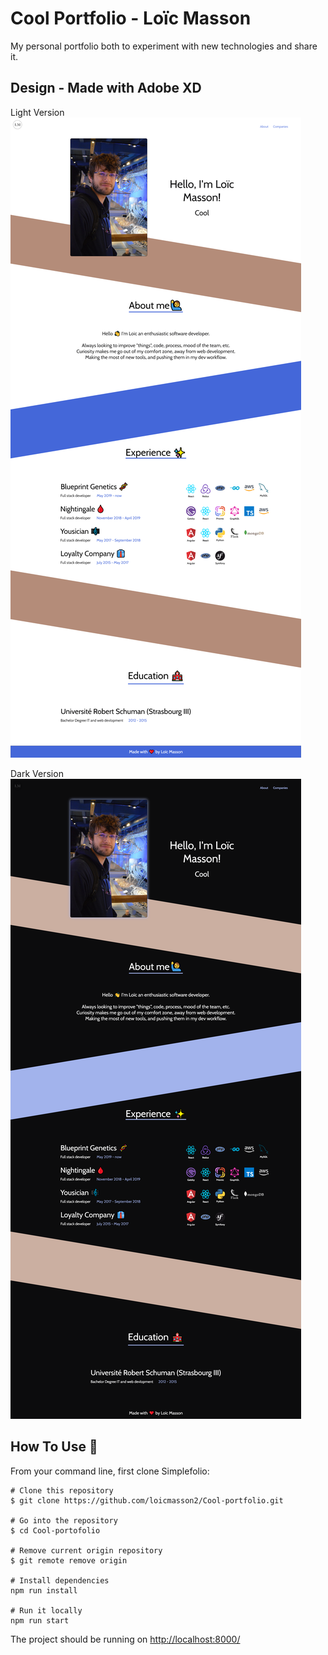 # Cool Portfolio - Loïc Masson

My personal portfolio both to experiment with new technologies and share it.

## Design - Made with Adobe XD

Light Version
![light](./WebLight.png)

Dark Version
![dark](./WebDark.png)

## How To Use 🔧

From your command line, first clone Simplefolio:

```
# Clone this repository
$ git clone https://github.com/loicmasson2/Cool-portfolio.git

# Go into the repository
$ cd Cool-portofolio

# Remove current origin repository
$ git remote remove origin

# Install dependencies
npm run install

# Run it locally
npm run start
```

The project should be running on [http://localhost:8000/](http://localhost:8000/)
